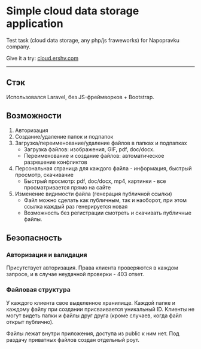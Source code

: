 # Simple cloud data storage application
Test task (cloud data storage, any php/js fraweworks) for Napopravku company.

Give it a try: [cloud.ershv.com](https://cloud.ershv.com)

---

## Стэк
Использовался Laravel, без JS-фреймворков + Bootstrap.

## Возможности
1. Авторизация
2. Создание/удаление папок и подпапок
3. Загрузка/переименование/удаление файлов в папках и подпапках
   - Загрузка файлов: изображения, GIF, pdf, doc/docx.
   - Переименование и создание файлов: автоматическое разрешение конфликтов
4. Персональная страница для каждого файла - информация, быстрый просмотр, скачивание
   - Быстрый просмотр: pdf, doc/docx, mp4, картинки - все просматривается прямо на сайте
5. Изменение видимости файла (генерация публичной ссылки)
   - Файл можно сделать как публичным, так и наоборот, при этом ссылка каждый раз генерируется новая
   - Возможность без регистрации смотреть и скачивать публичные файлы.
   
## Безопасность
### Авторизация и валидация
Присутствует авторизация. Права клиента проверяются в каждом запросе, и в случае неудачной проверки - 403 ответ.

### Файловая структура
У каждого клиента свое выделенное хранилище. Каждой папке и каждому файлу при создании присваивается уникальный ID. Клиенты не могут видеть папки и файлы друг друга (кроме случаев, когда файл открыт публично).

Файлы лежат внутри приложения, доступа из public к ним нет. Под раздачу приватных файлов создан отдельный роут.
